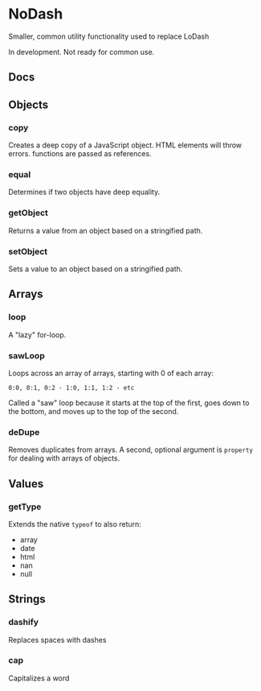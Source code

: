 # NoDash

Smaller, common utility functionality used to replace LoDash

In development. Not ready for common use.

## Docs

Objects
-------

### copy
Creates a deep copy of a JavaScript object. HTML elements will throw errors. functions are passed as references.

### equal
Determines if two objects have deep equality.

### getObject
Returns a value from an object based on a stringified path.

### setObject
Sets a value to an object based on a stringified path.

Arrays
------

### loop
A "lazy" for-loop.

### sawLoop
Loops across an array of arrays, starting with 0 of each array:

	0:0, 0:1, 0:2 - 1:0, 1:1, 1:2 - etc

Called a "saw" loop because it starts at the top of the first, goes down to the bottom, and moves up to the top of the second.

### deDupe
Removes duplicates from arrays. A second, optional argument is `property` for dealing with arrays of objects.

Values
------

### getType
Extends the native `typeof` to also return:
* array
* date
* html
* nan
* null

Strings
-------

### dashify
Replaces spaces with dashes

### cap
Capitalizes a word